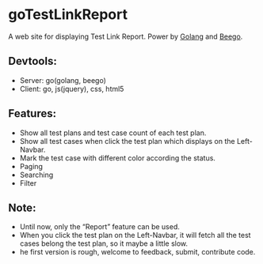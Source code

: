 goTestLinkReport
================

A web site for displaying Test Link Report. 
Power by [Golang](http://golang.org) and [Beego](https://github.com/astaxie/beego).

## Devtools:
* Server: go(golang, beego)
* Client: go, js(jquery), css, html5

## Features:
* Show all test plans and test case count of each test plan.
* Show all test cases when click the test plan which displays on the Left-Navbar.
* Mark the test case with different color according the status.
* Paging 
* Searching
* Filter

## Note:
* Until now, only the “Report” feature can be used.
* When you click the test plan on the Left-Navbar, it will fetch all the test cases belong the test plan, so it maybe a little slow.
* he first version is rough, welcome to feedback, submit, contribute code.
